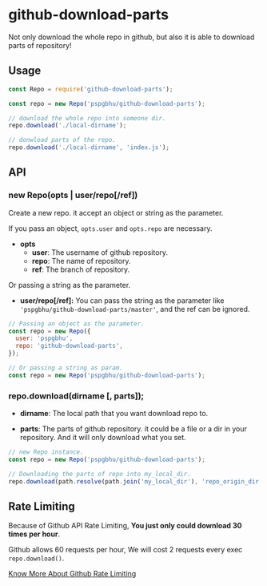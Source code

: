 # github-download-parts

Not only download the whole repo in github, but also it is able to download parts of repository!

## Usage
```javascript
const Repo = require('github-download-parts');

const repo = new Repo('pspgbhu/github-download-parts');

// download the whole repo into someone dir.
repo.download('./local-dirname');

// donwload parts of the repo.
repo.download('./local-dirname', 'index.js');
```

## API

### new Repo(opts | user/repo[/ref])

Create a new repo. it accept an object or string as the parameter.

If you pass an object, `opts.user` and `opts.repo` are necessary.

- **opts**
  - **user**: The username of github repository.
  - **repo**: The name of repository.
  - **ref**: The branch of repository.

Or passing a string as the parameter.

- **user/repo[/ref]:**
  You can pass the string as the parameter like `'pspgbhu/github-download-parts/master'`, and the ref can be ignored.

```javascript
// Passing an object as the parameter.
const repo = new Repo({
  user: 'pspgbhu',
  repo: 'github-download-parts',
});

// Or passing a string as param.
const repo = new Repo('pspgbhu/github-download-parts');
```

### repo.download(dirname [, parts]);

- **dirname**:  The local path that you want download repo to.

- **parts**:  The parts of github repository. it could be a file or a dir in your repository. And it will only download what you set.

```javascript
// new Repo instance.
const repo = new Repo('pspgbhu/github-download-parts');

// Downloading the parts of repo into my_local_dir.
repo.download(path.resolve(path.join('my_local_dir'), 'repo_origin_dir');
```

## Rate Limiting
Because of Github API Rate Limiting, **You just only could download 30 times per hour**.

Github allows 60 requests per hour, We will cost 2 requests every exec `repo.download()`.

[Know More About Github Rate Limiting](https://developer.github.com/v3/#rate-limiting)
